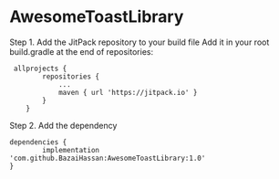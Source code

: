 # AwesomeToastLibrary

 Step 1. Add the JitPack repository to your build file 
 Add it in your root build.gradle at the end of repositories:
 
	 allprojects {
			repositories {
				...
				maven { url 'https://jitpack.io' }
			}
		}
  
  

Step 2. Add the dependency

	dependencies {
	        implementation 'com.github.BazaiHassan:AwesomeToastLibrary:1.0'
	}
